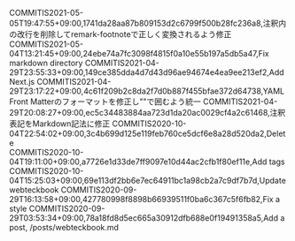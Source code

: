 COMMITIS2021-05-05T19:47:55+09:00,1741da28aa87b809153d2c6799f500b28fc236a8,注釈内の改行を削除してremark-footnoteで正しく変換されるよう修正
COMMITIS2021-05-04T13:21:45+09:00,24ebe74a7fc3098f4815f0a10e55b197a5db5a47,Fix markdown directory
COMMITIS2021-04-29T23:55:33+09:00,149ce385dda4d7d43d96ae94674e4ea9ee213ef2,Add Next.js
COMMITIS2021-04-29T23:17:22+09:00,4c61f209b2c8da2f7d0b887f455bfae372d64738,YAML Front Matterのフォーマットを修正し""で囲むよう統一
COMMITIS2021-04-29T20:08:27+09:00,ec5c34483884aa723d1da20ac0029cf4a2c61468,注釈表記をMarkdown記法に修正
COMMITIS2020-10-04T22:54:02+09:00,3c4b699d125e119feb760ce5dcf6e8a28d520da2,Delete <br/>
COMMITIS2020-10-04T19:11:00+09:00,a7726e1d33de7ff9097e10d44ac2cfb1f80ef11e,Add tags
COMMITIS2020-10-04T15:25:03+09:00,69e113df2bb6e7ec64911bc1a98cb2a7c9df7b7d,Update webteckbook
COMMITIS2020-09-29T16:13:58+09:00,427780998f8898b66939511f0ba6c367c5f6fb82,Fix a style
COMMITIS2020-09-29T03:53:34+09:00,78a18fd8d5ec665a30912dfb688e0f19491358a5,Add a post, /posts/webteckbook.md
